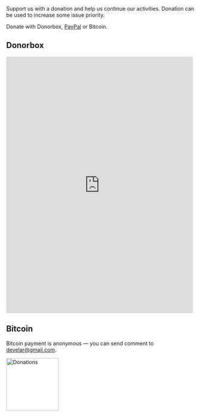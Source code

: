 Support us with a donation and help us continue our activities. Donation can be used to increase some issue priority.

Donate with Donorbox, [PayPal](https://www.paypal.com/cgi-bin/webscr?cmd=_s-xclick&hosted_button_id=W6V79R2RGCCHL) or Bitcoin.

## Donorbox

<script src="https://donorbox.org/widget.js" type="text/javascript"></script><iframe src="https://donorbox.org/embed/electron-builder" height="685px" width="100%" style="max-width:500px; min-width:310px; max-height:none!important" seamless="seamless" id="dbox-form-embed" name="donorbox" frameborder="0" scrolling="no"></iframe>

## Bitcoin

Bitcoin payment is anonymous — you can send comment to develar@gmail.com.

<a href="https://cex.io/#/modal/donation/pid/DP100018863" target="_blank" ><img style="width: 10em" src="https://cex.io/img/donations/donations_button.svg" alt="Donations"></a>